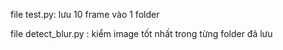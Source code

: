 file test.py: lưu 10 frame vào 1 folder

file detect_blur.py : kiểm image tốt nhất trong từng folder đã lưu 
